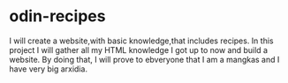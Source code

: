 # odin-recipes
I will create a website,with basic knowledge,that includes recipes. 
In this project I will gather all my HTML knowledge I got up to now and build a website. By doing that, I will prove to ebveryone that I am a mangkas and I have very big arxidia.